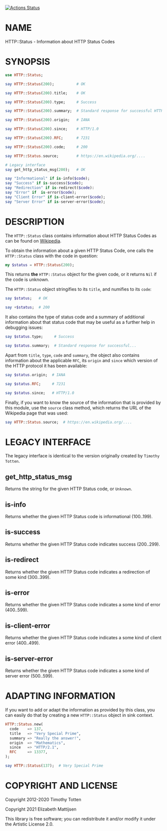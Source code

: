 [![Actions Status](https://github.com/lizmat/HTTP-Status/workflows/test/badge.svg)](https://github.com/lizmat/HTTP-Status/actions)

NAME
====

HTTP::Status - Information about HTTP Status Codes

SYNOPSIS
========

```raku
use HTTP::Status;

say HTTP::Status(200);          # OK

say HTTP::Status(200).title;    # OK

say HTTP::Status(200).type;     # Success

say HTTP::Status(200).summary;  # Standard response for successful HTTP...

say HTTP::Status(200).origin;   # IANA

say HTTP::Status(200).since;    # HTTP/1.0

say HTTP::Status(200).RFC;      # 7231

say HTTP::Status(200).code;     # 200

say HTTP::Status.source;        # https://en.wikipedia.org/....

# Legacy interface
say get_http_status_msg(200);   # OK

say "Informational" if is-info($code);
say "Success" if is-success($code);
say "Redirection" if is-redirect($code):
say "Error" if  is-error($code);
say "Client Error" if is-client-error($code);
say "Server Error" if is-server-error($code);
```

DESCRIPTION
===========

The `HTTP::Status` class contains information about HTTP Status Codes as can be found on [Wikipedia](https://en.wikipedia.org/wiki/List_of_HTTP_status_codes).

To obtain the information about a given HTTP Status Code, one calls the `HTTP::Status` class with the code in question:

```raku
my $status = HTTP::Status(200);
```

This returns **the** `HTTP::Status` object for the given code, or it returns `Nil` if the code is unknown.

The `HTTP::Status` object stringifies to its `title`, and numifies to its `code`:

```raku
say $status;   # OK

say +$status;  # 200
```

It also contains the type of status code and a summary of additional information about that status code that may be useful as a further help in debugging issues:

```raku
say $status.type;     # Success

say $status.summary;  # Standard response for successful...
```

Apart from `title`, `type`, `code` and `summary`, the object also contains information about the applicable `RFC`, its `origin` and `since` which version of the HTTP protocol it has been available:

```raku
say $status.origin;  # IANA

say $status.RFC;     # 7231

say $status.since;   # HTTP/1.0
```

Finally, if you want to know the source of the information that is provided by this module, use the `source` class method, which returns the URL of the Wikipedia page that was used:

```raku
say HTTP::Status.source;  # https://en.wikipedia.org/....
```

LEGACY INTERFACE
================

The legacy interface is identical to the version originally created by `Timothy Totten`.

get_http_status_msg
-------------------

Returns the string for the given HTTP Status code, or `Unknown`.

is-info
-------

Returns whether the given HTTP Status code is informational (100..199).

is-success
----------

Returns whether the given HTTP Status code indicates success (200..299).

is-redirect
-----------

Returns whether the given HTTP Status code indicates a redirection of some kind (300..399).

is-error
--------

Returns whether the given HTTP Status code indicates a some kind of error (400..599).

is-client-error
---------------

Returns whether the given HTTP Status code indicates a some kind of client error (400..499).

is-server-error
---------------

Returns whether the given HTTP Status code indicates a some kind of server error (500..599).

ADAPTING INFORMATION
====================

If you want to add or adapt the information as provided by this class, you can easily do that by creating a new `HTTP::Status` object in sink context.

```raku
HTTP::Status.new(
  code    => 137,
  title   => "Very Special Prime",
  summary => "Really the answer!",
  origin  => "Mathematics",
  since   => "HTTP/2.1",
  RFC     => 13377,
);

say HTTP::Status(137);  # Very Special Prime
```

COPYRIGHT AND LICENSE
=====================

Copyright 2012-2020 Timothy Totten

Copyright 2021 Elizabeth Mattijsen

This library is free software; you can redistribute it and/or modify it under the Artistic License 2.0.

